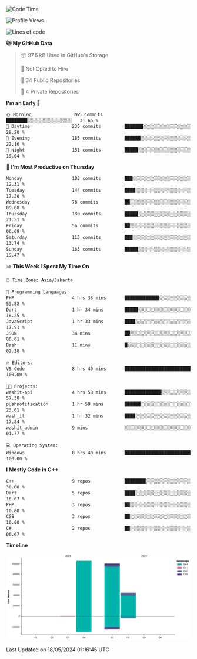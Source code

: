 <!--START_SECTION:waka-->
![Code Time](http://img.shields.io/badge/Code%20Time-85%20hrs%209%20mins-blue)

![Profile Views](http://img.shields.io/badge/Profile%20Views-1-blue)

![Lines of code](https://img.shields.io/badge/From%20Hello%20World%20I%27ve%20Written-250.4%20thousand%20lines%20of%20code-blue)

**🐱 My GitHub Data** 

> 📦 97.6 kB Used in GitHub's Storage 
 > 
> 🚫 Not Opted to Hire
 > 
> 📜 34 Public Repositories 
 > 
> 🔑 4 Private Repositories 
 > 
**I'm an Early 🐤** 

```text
🌞 Morning                265 commits         ████████░░░░░░░░░░░░░░░░░   31.66 % 
🌆 Daytime                236 commits         ███████░░░░░░░░░░░░░░░░░░   28.20 % 
🌃 Evening                185 commits         ██████░░░░░░░░░░░░░░░░░░░   22.10 % 
🌙 Night                  151 commits         █████░░░░░░░░░░░░░░░░░░░░   18.04 % 
```
📅 **I'm Most Productive on Thursday** 

```text
Monday                   103 commits         ███░░░░░░░░░░░░░░░░░░░░░░   12.31 % 
Tuesday                  144 commits         ████░░░░░░░░░░░░░░░░░░░░░   17.20 % 
Wednesday                76 commits          ██░░░░░░░░░░░░░░░░░░░░░░░   09.08 % 
Thursday                 180 commits         █████░░░░░░░░░░░░░░░░░░░░   21.51 % 
Friday                   56 commits          ██░░░░░░░░░░░░░░░░░░░░░░░   06.69 % 
Saturday                 115 commits         ███░░░░░░░░░░░░░░░░░░░░░░   13.74 % 
Sunday                   163 commits         █████░░░░░░░░░░░░░░░░░░░░   19.47 % 
```


📊 **This Week I Spent My Time On** 

```text
🕑︎ Time Zone: Asia/Jakarta

💬 Programming Languages: 
PHP                      4 hrs 38 mins       █████████████░░░░░░░░░░░░   53.52 % 
Dart                     1 hr 34 mins        █████░░░░░░░░░░░░░░░░░░░░   18.25 % 
JavaScript               1 hr 33 mins        ████░░░░░░░░░░░░░░░░░░░░░   17.91 % 
JSON                     34 mins             ██░░░░░░░░░░░░░░░░░░░░░░░   06.61 % 
Bash                     11 mins             █░░░░░░░░░░░░░░░░░░░░░░░░   02.28 % 

🔥 Editors: 
VS Code                  8 hrs 40 mins       █████████████████████████   100.00 % 

🐱‍💻 Projects: 
washit-api               4 hrs 58 mins       ██████████████░░░░░░░░░░░   57.38 % 
pushnotification         1 hr 59 mins        ██████░░░░░░░░░░░░░░░░░░░   23.01 % 
wash_it                  1 hr 32 mins        ████░░░░░░░░░░░░░░░░░░░░░   17.84 % 
washit_admin             9 mins              ░░░░░░░░░░░░░░░░░░░░░░░░░   01.77 % 

💻 Operating System: 
Windows                  8 hrs 40 mins       █████████████████████████   100.00 % 
```

**I Mostly Code in C++** 

```text
C++                      9 repos             ████████░░░░░░░░░░░░░░░░░   30.00 % 
Dart                     5 repos             ████░░░░░░░░░░░░░░░░░░░░░   16.67 % 
PHP                      3 repos             ██░░░░░░░░░░░░░░░░░░░░░░░   10.00 % 
CSS                      3 repos             ██░░░░░░░░░░░░░░░░░░░░░░░   10.00 % 
C#                       2 repos             ██░░░░░░░░░░░░░░░░░░░░░░░   06.67 % 
```



**Timeline**

![Lines of Code chart](https://raw.githubusercontent.com/PradiptaAhmad/PradiptaAhmad/main/assets/bar_graph.png)


 Last Updated on 18/05/2024 01:16:45 UTC
<!--END_SECTION:waka-->
